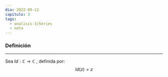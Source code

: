 ```yaml
---
dia: 2022-09-12
capitulo: 3
tags:
  - analisis-3/Series
  - nota
---
```

### Definición
---
Sea $Id : \mathbb{C} \to \mathbb{C}$ , definida por: $$ Id(z) = z $$